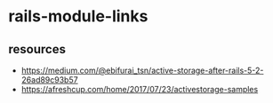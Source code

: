 # rails-module-links


## resources
- https://medium.com/@ebifurai_tsn/active-storage-after-rails-5-2-26ad89c93b57
- https://afreshcup.com/home/2017/07/23/activestorage-samples